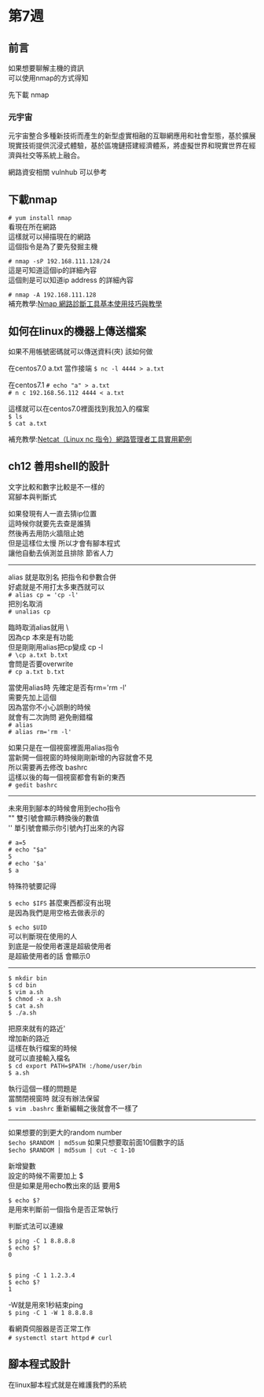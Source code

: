 # 第7週

## 前言

如果想要聊解主機的資訊  
可以使用nmap的方式得知  

先下載 nmap  

### 元宇宙
元宇宙整合多種新技術而產生的新型虛實相融的互聯網應用和社會型態，基於擴展現實技術提供沉浸式體驗，基於區塊鏈搭建經濟體系，將虛擬世界和現實世界在經濟與社交等系統上融合。  

網路資安相關 vulnhub 可以參考  

## 下載nmap

` # yum install nmap `  
看現在所在網路  
這樣就可以掃描現在的網路  
這個指令是為了要先發掘主機  

` # nmap -sP 192.168.111.128/24 `  
這是可知道這個ip的詳細內容  
這個則是可以知道ip address 的詳細內容  

` # nmap -A 192.168.111.128 `  
補充教學:[Nmap 網路診斷工具基本使用技巧與教學](https://blog.gtwang.org/linux/nmap-command-examples-tutorials/)  

## 如何在linux的機器上傳送檔案

如果不用帳號密碼就可以傳送資料(夾) 該如何做  

在centos7.0
a.txt 當作接端
` $ nc -l 4444 > a.txt `  

在centos7.1
` # echo "a" > a.txt `  
` # n c 192.168.56.112 4444 < a.txt `  

這樣就可以在centos7.0裡面找到我加入的檔案  
` $ ls `  
` $ cat a.txt `  

補充教學:[Netcat（Linux nc 指令）網路管理者工具實用範例](https://blog.gtwang.org/linux/linux-utility-netcat-examples/)


## ch12 善用shell的設計

文字比較和數字比較是不一樣的  
寫腳本與判斷式  

如果發現有人一直去猜ip位置  
這時候你就要先去查是誰猜  
然後再去用防火牆阻止她  
但是這樣位太慢 所以才會有腳本程式  
讓他自動去偵測並且排除 節省人力  

---

alias 就是取別名 把指令和參數合併  
好處就是不用打太多東西就可以  
` # alias cp = 'cp -l' `  
把別名取消  
` # unalias cp `  

臨時取消alias就用 \  
因為cp 本來是有功能  
但是剛剛用alias把cp變成 cp -l  
`# \cp a.txt b.txt`  
會問是否要overwrite  
` # cp a.txt b.txt `  


當使用alias時 先確定是否有rm='rm -l'  
需要先加上這個  
因為當你不小心誤刪的時候  
就會有二次詢問 避免刪錯檔  
` # alias `  
` # alias rm='rm -l' `  

如果只是在一個視窗裡面用alias指令  
當新開一個視窗的時候剛剛新增的內容就會不見  
所以需要再去修改 bashrc   
這樣以後的每一個視窗都會有新的東西  
` # gedit bashrc `  

-----------------------------------

未來用到腳本的時候會用到echo指令  
"" 雙引號會顯示轉換後的數值  
'' 單引號會顯示你引號內打出來的內容  

    # a=5  
    # echo "$a"  
    5  
    # echo '$a'  
    $ a  

特殊符號要記得  

` $ echo $IFS ` 
甚麼東西都沒有出現  
是因為我們是用空格去做表示的  

` $ echo $UID `  
可以判斷現在使用的人  
到底是一般使用者還是超級使用者  
是超級使用者的話 會顯示0  

-------------------------------------

    $ mkdir bin
    $ cd bin
    $ vim a.sh
    $ chmod -x a.sh
    $ cat a.sh
    $ ./a.sh

把原來就有的路近'  
增加新的路近  
這樣在執行檔案的時候  
就可以直接輸入檔名  
`$ cd export PATH=$PATH :/home/user/bin`  
`$ a.sh`  

執行這個一樣的問題是  
當關閉視窗時 就沒有辦法保留  
`$ vim .bashrc` 重新編輯之後就會不一樣了  

--------------------------------------

如果想要的到更大的random number  
`$echo $RANDOM | md5sum`
如果只想要取前面10個數字的話  
`$echo $RANDOM | md5sum | cut -c 1-10`  

新增變數  
設定的時候不需要加上 $   
但是如果是用echo教出來的話 要用$  

`$ echo $?`  
是用來判斷前一個指令是否正常執行  

判斷式法可以連線  

    $ ping -C 1 8.8.8.8
    $ echo $?
    0


    $ ping -C 1 1.2.3.4
    $ echo $?
    1

-W就是用來1秒結束ping  
`$ ping -C 1 -W 1 8.8.8.8`

看網頁伺服器是否正常工作  
`# systemctl start httpd`
`# curl`

## 腳本程式設計  
在linux腳本程式就是在維護我們的系統  


